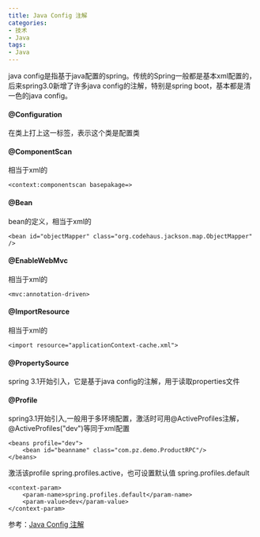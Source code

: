 ```yaml
---
title: Java Config 注解
categories:
- 技术
- Java
tags:
- Java
---
```



java config是指基于java配置的spring。传统的Spring一般都是基本xml配置的，后来spring3.0新增了许多java config的注解，特别是spring boot，基本都是清一色的java config。

#### @Configuration

在类上打上这一标签，表示这个类是配置类

#### @ComponentScan

相当于xml的

    <context:componentscan basepakage=>

#### @Bean

bean的定义，相当于xml的

    <bean id="objectMapper" class="org.codehaus.jackson.map.ObjectMapper" /> 

#### @EnableWebMvc

相当于xml的

    <mvc:annotation-driven>

#### @ImportResource

相当于xml的

    <import resource="applicationContext-cache.xml">

#### @PropertySource

spring 3.1开始引入，它是基于java config的注解，用于读取properties文件

#### @Profile

spring3.1开始引入,一般用于多环境配置，激活时可用@ActiveProfiles注解，@ActiveProfiles("dev")等同于xml配置

    <beans profile="dev">
        <bean id="beanname" class="com.pz.demo.ProductRPC"/>
    </beans>

激活该profile spring.profiles.active，也可设置默认值 spring.profiles.default

    <context-param>
        <param-name>spring.profiles.default</param-name>
        <param-value>dev</param-value>
    </context-param>

参考：[Java Config 注解](https://www.cnblogs.com/whx7762/p/7828435.html)

